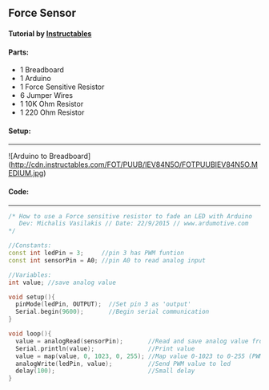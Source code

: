 ## Force Sensor

#### Tutorial by [Instructables](http://www.instructables.com/id/How-to-use-a-Force-Sensitive-Resistor-Arduino-Tuto/?ALLSTEPS)
#### Parts:
* 1 Breadboard
* 1 Arduino
* 1 Force Sensitive Resistor
* 6 Jumper Wires
* 1 10K Ohm Resistor
* 1 220 Ohm Resistor

#### Setup:
***
![Arduino to Breadboard]
(http://cdn.instructables.com/FOT/PUUB/IEV84N5O/FOTPUUBIEV84N5O.MEDIUM.jpg)

#### Code:
***
``` c++
/* How to use a Force sensitive resistor to fade an LED with Arduino
   Dev: Michalis Vasilakis // Date: 22/9/2015 // www.ardumotive.com
*/

//Constants:
const int ledPin = 3;     //pin 3 has PWM funtion
const int sensorPin = A0; //pin A0 to read analog input

//Variables:
int value; //save analog value

void setup(){
  pinMode(ledPin, OUTPUT);  //Set pin 3 as 'output' 
  Serial.begin(9600);       //Begin serial communication
}

void loop(){
  value = analogRead(sensorPin);       //Read and save analog value from potentiometer
  Serial.println(value);               //Print value
  value = map(value, 0, 1023, 0, 255); //Map value 0-1023 to 0-255 (PWM)
  analogWrite(ledPin, value);          //Send PWM value to led
  delay(100);                          //Small delay
}
```
